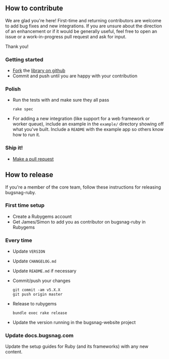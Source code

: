 
## How to contribute

We are glad you're here! First-time and returning contributors are welcome to
add bug fixes and new integrations. If you are unsure about the direction of an
enhancement or if it would be generally useful, feel free to open an issue or a
work-in-progress pull request and ask for input.

Thank you!

### Getting started

-   [Fork](https://help.github.com/articles/fork-a-repo) the [library on github](https://github.com/bugsnag/bugsnag-ruby)
-   Commit and push until you are happy with your contribution

### Polish

-   Run the tests with and make sure they all pass

    ```
    rake spec
    ```
-   For adding a new integration (like support for a web framework or worker
    queue), include an example in the `example/` directory showing off what
    you've built. Include a `README` with the example app so others know how to
    run it.


### Ship it!

-   [Make a pull request](https://help.github.com/articles/using-pull-requests)


## How to release

If you're a member of the core team, follow these instructions for releasing bugsnag-ruby.

### First time setup

* Create a Rubygems account
* Get James/Simon to add you as contributor on bugsnag-ruby in Rubygems

### Every time

* Update `VERSION`
* Update `CHANGELOG.md`
* Update `README.md` if necessary
* Commit/push your changes

    ```
    git commit -am v5.X.X
    git push origin master
    ```

* Release to rubygems

    ```
    bundle exec rake release
    ```

* Update the version running in the bugsnag-website project

### Update docs.bugsnag.com

Update the setup guides for Ruby (and its frameworks) with any new content.
